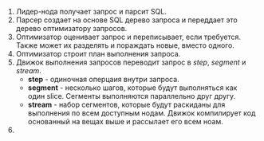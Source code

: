 1. Лидер-нода получает запрос и парсит SQL.
2. Парсер создает на основе SQL дерево запроса и переддает это дерево оптимизатору запросов.
3. Оптимизатор оценивает запрос и переписывает, если требуется. Также может их разделять и пораждать новые, вместо одного.
4. Оптимизатор строит план выполнения запроса.
5. Движок выполнения запросов переводит запрос в _step_, _segment_  и _stream_.
	- __step__ - одиночная оперцаия внутри запроса.
	- __segment__ - несколько шагов, которые будут выполняться как один slice. Сегменты выполняются параллельно друг другу.
	- __stream__ - набор сегментов, которые будут раскиданы для выполнения по всем доступным нодам.
	Движок компилирует код основанный на вещах выше и рассылает его всем ноам.
6. 